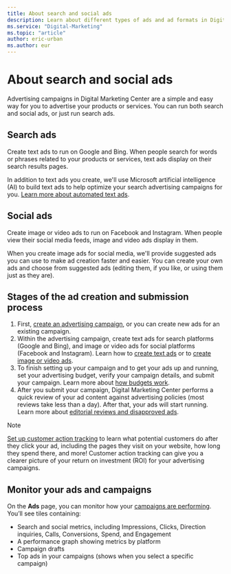 ```yaml
---
title: About search and social ads
description: Learn about different types of ads and ad formats in Digital Marketing Center.
ms.service: "Digital-Marketing"
ms.topic: "article"
author: eric-urban
ms.author: eur
---
```


# About search and social ads

Advertising campaigns in Digital Marketing Center are a simple and easy way for you to advertise your products or services. You can run both search and social ads, or just run search ads.

## Search ads

Create text ads to run on Google and Bing. When people search for words or phrases related to your products or services, text ads display on their search results pages.

In addition to text ads you create, we'll use Microsoft artificial intelligence (AI) to build text ads to help optimize your search advertising campaigns for you. [Learn more about automated text ads](./hlp_DMC_CONC_AboutAutomatedAds.md).

## Social ads

Create image or video ads to run on Facebook and Instagram. When people view their social media feeds, image and video ads display in them.

When you create image ads for social media, we'll provide suggested ads you can use to make ad creation faster and easier. You can create your own ads and choose from suggested ads (editing them, if you like, or using them just as they are).

## Stages of the ad creation and submission process

1. First, [create an advertising campaign](./hlp_DMC_PROC_CampaignCreation.md), or you can create new ads for an existing campaign.
1. Within the advertising campaign, create text ads for search platforms (Google and Bing), and image or video ads for social platforms (Facebook and Instagram). Learn how to [create text ads](./hlp_DMC_PROC_CreateTextAds.md) or to [create image or video ads](./hlp_DMC_PROC_CreateImageVideoAds.md).
1. To finish setting up your campaign and to get your ads up and running, set your advertising budget, verify your campaign details, and submit your campaign. Learn more about [how budgets work](./hlp_DMC_CONC_Budgets.md).
1. After you submit your campaign, Digital Marketing Center performs a quick review of your ad content against advertising policies (most reviews take less than a day). After that, your ads will start running. Learn more about [editorial reviews and disapproved ads](./hlp_DMC_CONC_UnderstandDisapprovedAds.md).

> [!NOTE]
> [Set up customer action tracking](./hlp_DMC_CONC_CAT_Intro.md) to learn what potential customers do after they click your ad, including the pages they visit on your website, how long they spend there, and more! Customer action tracking can give you a clearer picture of your return on investment (ROI) for your advertising campaigns.

## Monitor your ads and campaigns

On the **Ads** page, you can monitor how your [campaigns are performing](./hlp_DMC_CONC_CampaignPerformance.md). You’ll see tiles containing:
- Search and social metrics, including Impressions, Clicks, Direction inquiries, Calls, Conversions, Spend, and Engagement
- A performance graph showing metrics by platform
- Campaign drafts
- Top ads in your campaigns (shows when you select a specific campaign)



